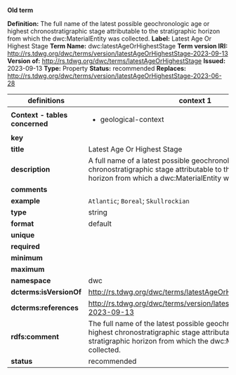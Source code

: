 **Old term**

**Definition:** The full name of the latest possible geochronologic age or highest chronostratigraphic stage attributable to the stratigraphic horizon from which the dwc:MaterialEntity was collected.
**Label:** Latest Age Or Highest Stage
**Term Name:** dwc:latestAgeOrHighestStage
**Term version IRI:** http://rs.tdwg.org/dwc/terms/version/latestAgeOrHighestStage-2023-09-13
**Version of:** http://rs.tdwg.org/dwc/terms/latestAgeOrHighestStage
**Issued:** 2023-09-13
**Type:** Property
**Status:** recommended
**Replaces:** http://rs.tdwg.org/dwc/terms/version/latestAgeOrHighestStage-2023-06-28


| definitions | context 1 |
|-|-|
| **Context - tables concerned** | <ul><li>geological-context</li></ul> |
| **key** |  |
| **title** | Latest Age Or Highest Stage |
| **description** | A full name of a latest possible geochronologic age or highest chronostratigraphic stage attributable to the stratigraphic horizon from which a dwc:MaterialEntity was collected. |
| **comments** |  |
| **example** | `Atlantic`; `Boreal`; `Skullrockian` |
| **type** | string |
| **format** | default |
| **unique** |  |
| **required** |  |
| **minimum** |  |
| **maximum** |  |
| **namespace** | dwc |
| **dcterms:isVersionOf** | http://rs.tdwg.org/dwc/terms/latestAgeOrHighestStage |
| **dcterms:references** | http://rs.tdwg.org/dwc/terms/version/latestAgeOrHighestStage-2023-09-13 |
| **rdfs:comment** | The full name of the latest possible geochronologic age or highest chronostratigraphic stage attributable to the stratigraphic horizon from which the dwc:MaterialEntity was collected. |
| **status** | recommended |
